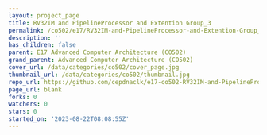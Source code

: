 ```yaml
---
layout: project_page
title: RV32IM and PipelineProcessor and Extention Group_3
permalink: /co502/e17/RV32IM-and-PipelineProcessor-and-Extention-Group_3/
description: ''
has_children: false
parent: E17 Advanced Computer Architecture (CO502)
grand_parent: Advanced Computer Architecture (CO502)
cover_url: /data/categories/co502/cover_page.jpg
thumbnail_url: /data/categories/co502/thumbnail.jpg
repo_url: https://github.com/cepdnaclk/e17-co502-RV32IM-and-PipelineProcessor-and-Extention-Group_3
page_url: blank
forks: 0
watchers: 0
stars: 0
started_on: '2023-08-22T08:08:55Z'
---
```


